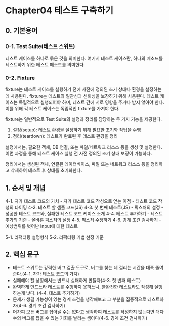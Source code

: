 
# Chapter04 테스트 구축하기



## 0. 기본용어

### 0-1. Test Suite(테스트 스위트)

 테스트 케이스를 하나로 묶은 것을 의미한다. 여기서 테스트 케이스란, 하나의 메소드를 테스트하기 위한 테스트 메소드를 의미한다.

### 0-2. Fixture

 fixture는 테스트 케이스를 실행하기 전에 사전에 정의된 초기 상태나 환경을 설정하는데 사용된다. fixture는 테스트의 일관성과 신뢰성을 보장하기 위해 사용된다. 테스트 케이스는 독립적으로 실행되어야 하며, 테스트 간에 서로 영향을 주거나 받지 않아야 한다. 이를 위해 각 테스트 케이스는 독립적인 fixture를 가져야 한다.

  fixture는 일반적으로 Test Suite의 설정과 정리를 담당하는 두 가지 기능을 제공한다.

   1.  설정(setup): 테스트 환경을 설정하기 위해 필요한 초기화 작업을 수행
   2.  정리(teardown): 테스트가 완료된 후 테스트 환경을 정리

  설정에서는, 필요한 객체, DB 연결, 또는 파일/네트워크 리소스 등을 생성 및 설정한다. 이런 과정을 통해 테스트 케이스 실행 전 사전 정의된 초기 상태 보장이 가능하다.

 정리에서는 생성된 객체, 연결된 데이터베이스, 파일 또는 네트워크 리소스 등을 정리하고 삭제하여 테스트 후 상태를 초기화한다.


## 1. 순서 및 개념

4-1. 자가 테스트 코드의 가치
		- 자가 테스트 코드 작성으로 얻는 이점
		- 태스트 코드 작성의 타이밍
4-2. 테스트 할 샘플 코드(JS)
4-3. 첫 번째 테스트(JS)
		- 픽스처의 설정
		- 성공한 테스트 코드와, 실패한 테스트 코드 케이스 소개
4-4. 테스트 추가하기
		- 테스트 추가의 기준
		- 올바른 픽스처의 설정
4-5. 픽스처 수정하기
4-6. 경계 조건 검사하기
		- 예상범위를 벗어난 Input에 대한 테스트

5-1. 리팩터링 설명형식
5-2. 리팩터링 기법 선정 기준


## 2. 핵심 문구

- 테스트 스위트는 강력한 버그 검출 도구로,  버그를 찾는 데 걸리는 시간을 대폭 줄여준다.(4-1. 자가 테스트 코드의 가치)
-  실패해야 할 상황에서는 반드시 실패하게 만들자(4-3. 첫 번째 테스트)
-  완벽하게 만드느라 테스트를 수행하지 못하느니, 불완전한 테스트라도 작성해 실행하는게 낫다. (4-4. 테스트 추가하기)
- 문제가 생길 가능성이 있는 경계 조건을 생각해보고 그 부분을 집중적으로 테스트하자(4-6. 경계 조건 검사하기)
- 어차피 모든 버그를 잡아낼 수는 없다고 생각하여 테스트를 작성하지 않는다면 대다수의 버그를 잡을 수 있는 기회를 날리는 셈이다(4-6. 경계 조건 검사하기)